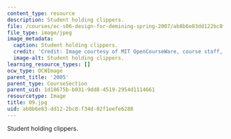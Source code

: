 ```yaml
---
content_type: resource
description: Student holding clippers.
file: /courses/ec-s06-design-for-demining-spring-2007/ab8b6e83dd122bc8f34d02f1eefe6288_09.jpg
file_type: image/jpeg
image_metadata:
  caption: Student holding clippers.
  credit: 'Credit: Image courtesy of MIT OpenCourseWare, course staff, and students.'
  image-alt: Student holding clippers.
learning_resource_types: []
ocw_type: OCWImage
parent_title: '2005'
parent_type: CourseSection
parent_uid: 1d18675b-b031-9dd8-4519-2954d1114661
resourcetype: Image
title: 09.jpg
uid: ab8b6e83-dd12-2bc8-f34d-02f1eefe6288
---
```

Student holding clippers.

